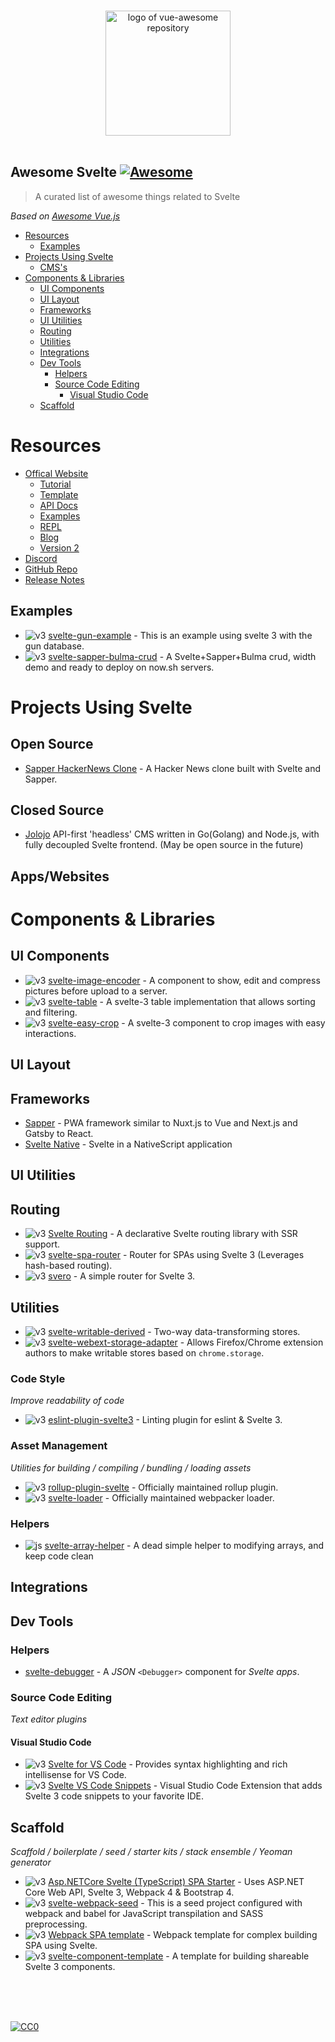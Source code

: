 <p align="center">
  <br>
  <img height="200" src="./logo.svg" alt="logo of vue-awesome repository">
  <br>
  <br>
</p>

## Awesome Svelte [![Awesome](https://cdn.rawgit.com/sindresorhus/awesome/d7305f38d29fed78fa85652e3a63e154dd8e8829/media/badge.svg)](https://github.com/sindresorhus/awesome)

> A curated list of awesome things related to Svelte

*Based on [Awesome Vue.js](https://github.com/vuejs/awesome-vue)*

- [Resources](#resources)
  - [Examples](#examples)
- [Projects Using Svelte](#projects-using-svelte)
  - [CMS's](#cms)
- [Components & Libraries](#components--libraries)
  - [UI Components](#ui-components)
  - [UI Layout](#ui-layout)
  - [Frameworks](#frameworks)
  - [UI Utilities](#ui-utilities)
  - [Routing](#routing)
  - [Utilities](#utilities)
  - [Integrations](#integrations)
  - [Dev Tools](#dev-tools)
    - [Helpers](#helpers)
    - [Source Code Editing](#source-code-editing)
      - [Visual Studio Code](#visual-studio-code)
  - [Scaffold](#scaffold)





# Resources

- [Offical Website](https://svelte.dev/)
  - [Tutorial](https://svelte.dev/tutorial)
  - [Template](https://github.com/sveltejs/template)
  - [API Docs](https://svelte.dev/docs)
  - [Examples](https://svelte.dev/examples)
  - [REPL](https://svelte.dev/repl)
  - [Blog](https://svelte.dev/blog)
  - [Version 2](https://v2.svelte.dev)
- [Discord](https://discord.gg/yy75DKs)
- [GitHub Repo](https://github.com/sveltejs/svelte)
- [Release Notes](https://github.com/sveltejs/svelte/blob/master/CHANGELOG.md)

## Examples

- ![v3] [svelte-gun-example](https://github.com/ak5/svelte-gun-example) - This is an example using svelte 3 with the gun database.
- ![v3] [svelte-sapper-bulma-crud](https://github.com/danielschmitz/svelte-sapper-bulma-crud) - A Svelte+Sapper+Bulma crud, width demo and ready to deploy on now.sh servers.


# Projects Using Svelte

## Open Source
- [Sapper HackerNews Clone](https://github.com/sveltejs/hn.svelte.dev#readme) - A Hacker News clone built with Svelte and Sapper.

## Closed Source

- [Jolojo](https://www.jolojo.com/) API-first 'headless' CMS written in Go(Golang) and Node.js, with fully decoupled Svelte frontend. (May be open source in the future)


## Apps/Websites



# Components & Libraries

## UI Components

- ![v3] [svelte-image-encoder](https://github.com/saabi/svelte-image-encoder) - A component to show, edit and compress pictures before upload to a server.
- ![v3] [svelte-table](https://github.com/dasDaniel/svelte-table) - A svelte-3 table implementation that allows sorting and filtering.
- ![v3] [svelte-easy-crop](https://github.com/ValentinH/svelte-easy-crop) - A svelte-3 component to crop images with easy interactions.

## UI Layout

## Frameworks

- [Sapper](https://sapper.svelte.technology/) - PWA framework similar to Nuxt.js to Vue and Next.js and Gatsby to React.
- [Svelte Native](https://github.com/halfnelson/svelte-native) - Svelte in a NativeScript application

## UI Utilities

## Routing
- ![v3] [Svelte Routing](https://github.com/EmilTholin/svelte-routing) - A declarative Svelte routing library with SSR support.
- ![v3] [svelte-spa-router](https://github.com/ItalyPaleAle/svelte-spa-router) - Router for SPAs using Svelte 3 (Leverages hash-based routing).
- ![v3] [svero](https://github.com/kazzkiq/svero) - A simple router for Svelte 3.

## Utilities

- ![v3] [svelte-writable-derived](https://github.com/PikadudeNo1/svelte-writable-derived) - Two-way data-transforming stores.
- ![v3] [svelte-webext-storage-adapter](https://github.com/PikadudeNo1/svelte-webext-storage-adapter) - Allows Firefox/Chrome extension authors to make writable stores based on `chrome.storage`.

### Code Style

*Improve readability of code*

- ![v3] [eslint-plugin-svelte3](https://github.com/sveltejs/eslint-plugin-svelte3) - Linting plugin for eslint & Svelte 3.

### Asset Management

*Utilities for building / compiling / bundling / loading assets*

- ![v3] [rollup-plugin-svelte](https://github.com/rollup/rollup-plugin-svelte) - Officially maintained rollup plugin.
- ![v3] [svelte-loader](https://github.com/sveltejs/svelte-loader) - Officially maintained webpacker loader.

### Helpers
- ![js] [svelte-array-helper](https://github.com/dasmikko/svelte-array-helper) - A dead simple helper to modifying arrays, and keep code clean

## Integrations

## Dev Tools

### Helpers

- [svelte-debugger](https://npm.im/svelte-debugger) - A _JSON_ `<Debugger>` component for _Svelte apps_.

### Source Code Editing

*Text editor plugins*

#### Visual Studio Code

- ![v3] [Svelte for VS Code](https://github.com/UnwrittenFun/svelte-vscode) - Provides syntax highlighting and rich intellisense for VS Code.
- ![v3] [Svelte VS Code Snippets](https://github.com/fivethree-team/vscode-svelte-snippets) - Visual Studio Code Extension that adds Svelte 3 code snippets to your favorite IDE.

## Scaffold

*Scaffold / boilerplate / seed / starter kits / stack ensemble / Yeoman generator*

- ![v3] [Asp.NETCore Svelte (TypeScript) SPA Starter](https://github.com/Kiho/aspnetcore-svelte-starter) - Uses ASP.NET Core Web API, Svelte 3, Webpack 4 & Bootstrap 4.
- ![v3] [svelte-webpack-seed](https://github.com/sam-blackfly/svelte-webpack-seed) - This is a seed project configured with webpack and babel for JavaScript transpilation and SASS preprocessing.
- ![v3] [Webpack SPA template](https://github.com/theartkod/webpack_svelte) - Webpack template for complex building SPA using Svelte.
- ![v3] [svelte-component-template](https://github.com/YogliB/svelte-component-template) - A template for building shareable Svelte 3 components.

[v2]: https://img.shields.io/badge/-v2-yellow.svg "Version 2"
[v3]: https://img.shields.io/badge/-v3-brightgreen.svg "Version 3"
[js]: https://img.shields.io/badge/-js-lightgrey.svg "Vanilla Javascript"

<br/>
<br/>
<br/>

[![CC0](https://i.creativecommons.org/p/zero/1.0/88x31.png)](https://creativecommons.org/publicdomain/zero/1.0/)
